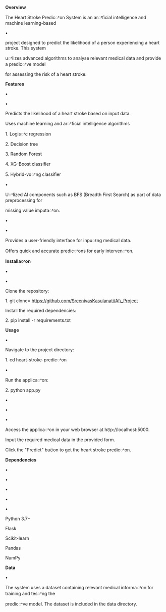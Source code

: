 ﻿<a name="br1"></a> 

**Overview**

The Heart Stroke Predicꢀon System is an arꢀﬁcial intelligence and machine learning-based

•

project designed to predict the likelihood of a person experiencing a heart stroke. This system

uꢀlizes advanced algorithms to analyse relevant medical data and provide a predicꢀve model

for assessing the risk of a heart stroke.

**Features**

•

•

Predicts the likelihood of a heart stroke based on input data.

Uses machine learning and arꢀﬁcial intelligence algorithms

1\. Logisꢀc regression

2\. Decision tree

3\. Random Forest

4\. XG-Boost classiﬁer

5\. Hybrid-voꢀng classiﬁer

•

Uꢀlized AI components such as BFS (Breadth First Search) as part of data preprocessing for

missing value imputaꢀon.

•

•

Provides a user-friendly interface for inpuꢁng medical data.

Oﬀers quick and accurate predicꢀons for early intervenꢀon.

**Installaꢀon**

•

•

Clone the repository:

1\. git clone= https://github.com/SreenivasKasulanati/AI\_Project

Install the required dependencies:

2\. pip install -r requirements.txt

**Usage**

•

Navigate to the project directory:

1\. cd heart-stroke-predicꢀon

•

Run the applicaꢀon:

2\. python app.py

•

•

•

Access the applicaꢀon in your web browser at hꢂp://localhost:5000.

Input the required medical data in the provided form.

Click the "Predict" buꢂon to get the heart stroke predicꢀon.

**Dependencies**

•

•

•

•

•

Python 3.7+

Flask

Scikit-learn

Pandas

NumPy

**Data**



<a name="br2"></a> 

•

The system uses a dataset containing relevant medical informaꢀon for training and tesꢀng the

predicꢀve model. The dataset is included in the data directory.



